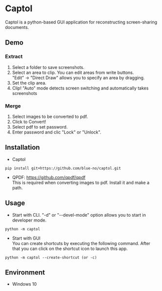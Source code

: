 # Captol
Captol is a python-based GUI application for reconstructing screen-sharing documents.

## Demo

### Extract
1. Select a folder to save screenshots.
2. Select an area to clip. You can edit areas from write buttons. <br>
"Edit" -> "Direct Draw" allows you to specify an area by dragging.
3. Set the clip area.
4. Clip! "Auto" mode detects screen switching and automatically takes screenshots

### Merge
1. Select images to be converted to pdf.
2. Click to Convert!
3. Select pdf to set password.
4. Enter password and clic "Lock" or "Unlock".

## Installation
* Captol
```
pip install git+https://github.com/blue-no/captol.git
```

* QPDF: https://github.com/qpdf/qpdf<br>
This is required when converting images to pdf. Install it and make a path.

## Usage
* Start with CLI. "-d" or "--devel-mode" option allows you to start in developer mode.
```
python -m captol
```
* Start with GUI<br>
You can create shortcuts by executing the following command. After that you can click on the shortcut icon to launch this app.
```
python -m captol --create-shortcut (or -c)
```

## Environment
* Windows 10
